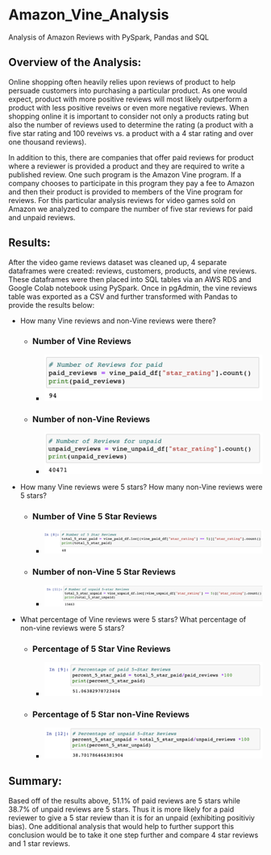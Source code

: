 # Amazon_Vine_Analysis
Analysis of Amazon Reviews with PySpark, Pandas and SQL
## Overview of the Analysis:

Online shopping often heavily relies upon reviews of product to help persuade customers into purchasing a particular product.  As one would expect, product with more positive reviews will most likely outperform a product with less positive reveiws or even more negative reviews.  When shopping online it is important to consider not only a products rating but also the number of reviews used to determine the rating (a product with a five star rating and 100 reveiws vs. a product with a 4 star rating and over one thousand reviews).  

In addition to this, there are companies that offer paid reviews for product where a reviewer is provided a product and they are required to write a published review.  One such program is the Amazon Vine program.  If a company chooses to participate in this program they pay a fee to Amazon and then their product is provided to members of the Vine program for reviews.  For this particular analysis reviews for video games sold on Amazon we analyzed to compare the number of five star reviews for paid and unpaid reviews.  

## Results:

After the video game reviews dataset was cleaned up, 4 separate dataframes were created: reviews, customers, products, and vine reviews.  These dataframes were then placed into SQL tables via an AWS RDS and Google Colab notebook using PySpark.  Once in pgAdmin, the vine reviews table was exported as a CSV and further transformed with Pandas to provide the results below:

* How many Vine reviews and non-Vine reviews were there?

    - ### Number of Vine Reviews 
      - ![Number of Vine reviews](https://github.com/matthewdouglasmartin/Amazon_Vine_Analysis/blob/main/Resources/Number_of_Vine_Reviews.png)

    - ### Number of non-Vine Reviews 
      - ![Number of non-Vine reviews](https://github.com/matthewdouglasmartin/Amazon_Vine_Analysis/blob/main/Resources/Number_of_nonVine_reviews.png)

* How many Vine reviews were 5 stars? How many non-Vine reviews were 5 stars?

    - ### Number of Vine 5 Star Reviews 
      - ![Number of Vine 5 star reviews](https://github.com/matthewdouglasmartin/Amazon_Vine_Analysis/blob/main/Resources/Nunber_paid_5star.png)

    - ### Number of non-Vine 5 Star Reviews 
      - ![Number of non-Vine 5 star reviews](https://github.com/matthewdouglasmartin/Amazon_Vine_Analysis/blob/main/Resources/Number_unpaid_5star.png)

* What percentage of Vine reviews were 5 stars? What percentage of non-vine reviews were 5 stars?

    - ### Percentage of 5 Star Vine Reviews 
      - ![Percentage of 5 star Vine Reviews](https://github.com/matthewdouglasmartin/Amazon_Vine_Analysis/blob/main/Resources/Percent_paid_5star.png)

    - ### Percentage of 5 Star non-Vine Reviews 
      - ![Percentage of 5 star non-Vine reviews](https://github.com/matthewdouglasmartin/Amazon_Vine_Analysis/blob/main/Resources/Percent_unpaid_5star.png)

## Summary:

Based off of the results above, 51.1% of paid reviews are 5 stars while 38.7% of unpaid reviews are 5 stars. Thus it is more likely for a paid reviewer to give a 5 star review than it is for an unpaid (exhibiting positiviy bias).  One additional analysis that would help to further support this conclusion would be to take it one step further and compare 4 star reviews and 1 star reviews.
